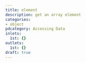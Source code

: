 ```yaml
---
title: element
description: get an array element
categories:
- object
pdcategory: Accessing Data
inlets:
  1st: {}
outlets:
  1st: {}
draft: true
---
```


